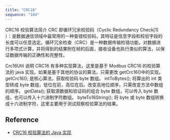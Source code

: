 ```yaml
---
title: "CRC16"
sequence: "104"
---
```


CRC16 校验算法简介
CRC 即循环冗余校验码（Cyclic Redundancy Check[1] ）：是数据通信领域中最常用的一种查错校验码，其特征是信息字段和校验字段的长度可以任意选定。循环冗余检查（CRC）是一种数据传输检错功能，对数据进行多项式计算，并将得到的结果附在帧的后面，接收设备也执行类似的算法，以保证数据传输的正确性和完整性。

Crc16Util 说明
CRC16 有多种实现算法，这里是基于 Modbus CRC16 的校验算法的 java 实现。如果是基于其他的协议的算法，只需更改 getCrc16()中的实现。
getCrc16(); 是核心算法，获取校验码 byte 数组。
intToBytes(); 将算出的 int 类型转成 byte 数组，低位在前，高位在后。改变高地位顺序，只需改变方法中数组的顺序。
getData(); 获取源数据和验证码的组合 byte 数组，可以传入 byte 数组，也可以传入十六进制字符数组。
byteTo16String(); 将 byte 或 byte 数组转换成十六进制字符，这里主要用于测试观察校验算法的结果。


## Reference

- [CRC16 校验算法的 Java 实现](https://blog.csdn.net/qq_34356024/article/details/78205530)

